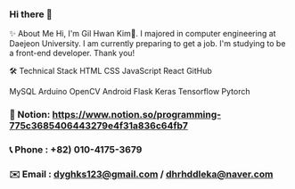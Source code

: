 ### Hi there 👋

<!--
**GilhwanE/GilhwanE** is a ✨ _special_ ✨ repository because its `README.md` (this file) appears on your GitHub profile.

Here are some ideas to get you started:

- 🔭 I’m currently working on ...
- 🌱 I’m currently learning ...
- 👯 I’m looking to collaborate on ...
- 🤔 I’m looking for help with ...
- 💬 Ask me about ...
- 📫 How to reach me: ...
- 😄 Pronouns: ...
- ⚡ Fun fact: ...
-->

✨ About Me
Hi, I'm Gil Hwan Kim👋. I majored in computer engineering at Daejeon University.
I am currently preparing to get a job.
I'm studying to be a front-end developer. Thank you!

🛠 Technical Stack
HTML CSS JavaScript React GitHub

MySQL Arduino OpenCV Android Flask Keras Tensorflow Pytorch

### 👀 Notion: https://www.notion.so/programming-775c3685406443279e4f31a836c64fb7
### 📞 Phone : +82) 010-4175-3679
### ✉️ Email : dyghks123@gmail.com / dhrhddleka@naver.com
